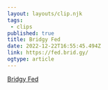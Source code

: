 ```yaml
---
layout: layouts/clip.njk 
tags:
 - clips 
published: true 
title: Bridgy Fed 
date: 2022-12-22T16:55:45.494Z 
link: https://fed.brid.gy/ 
ogtype: article 
---
```

[Bridgy Fed](https://fed.brid.gy/) 
